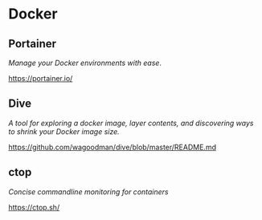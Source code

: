 # Docker #

## Portainer ##

_Manage your Docker environments with ease_.

https://portainer.io/

## Dive ##

_A tool for exploring a docker image, layer contents, and discovering ways to shrink your Docker image size._

https://github.com/wagoodman/dive/blob/master/README.md

## ctop ##

_Concise commandline monitoring for containers_

https://ctop.sh/